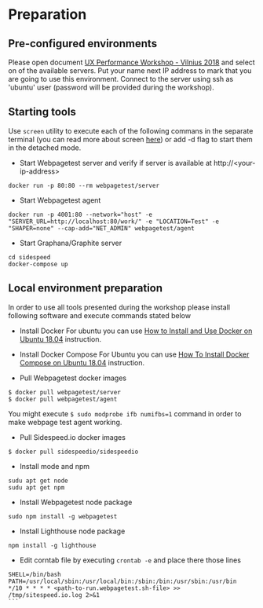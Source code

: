 # Preparation
## Pre-configured environments
Please open document [UX Performance Workshop - Vilnius 2018](https://docs.google.com/spreadsheets/d/1TmI4cHQAgsNtVySozQ7uVcY2WOJebensJgPgzq8Ecz4/edit?usp=sharing) and select on of the available servers. Put your name next IP address to mark that you are going to use this environment.
Connect to the server using ssh as 'ubuntu' user (password will be provided during the workshop).

## Starting tools
Use `screen` utility to execute each of the following commans in the separate terminal (you can read more about screen [here](https://opensource.com/article/17/3/introduction-gnu-screen)) or add -d flag to start them in the detached mode.
* Start Webpagetest server and verify if server is available at http://\<your-ip-address\>
```
docker run -p 80:80 --rm webpagetest/server
```
* Start Webpagetest agent
```
docker run -p 4001:80 --network="host" -e "SERVER_URL=http://localhost:80/work/" -e "LOCATION=Test" -e "SHAPER=none" --cap-add="NET_ADMIN" webpagetest/agent
```
* Start Graphana/Graphite server
```
cd sidespeed
docker-compose up
```

## Local environment preparation
In order to use all tools presented during the workshop please install following software and execute commands stated below
* Install Docker
For ubuntu you can use [How to Install and Use Docker on Ubuntu 18.04](https://www.digitalocean.com/community/tutorials/how-to-install-and-use-docker-on-ubuntu-18-04) instruction.

* Install Docker Compose
For Ubuntu you can use [How To Install Docker Compose on Ubuntu 18.04](https://www.digitalocean.com/community/tutorials/how-to-install-docker-compose-on-ubuntu-18-04) instruction.

* Pull Webpagetest docker images
```
$ docker pull webpagetest/server
$ docker pull webpagetest/agent
```
You might execute `$ sudo modprobe ifb numifbs=1` command in order to make webpage test agent working.

* Pull Sidespeed.io docker images
```
$ docker pull sidespeedio/sidespeedio
```

* Install mode and npm 
```
sudu apt get node
sudu apt get npm
```

* Install Webpagetest node package
```
sudo npm install -g webpagetest
````

* Install Lighthouse node package
```
npm install -g lighthouse
```

* Edit corntab file by executing `crontab -e` and place there those lines
````
SHELL=/bin/bash
PATH=/usr/local/sbin:/usr/local/bin:/sbin:/bin:/usr/sbin:/usr/bin
*/10 * * * * <path-to-run.webpagetest.sh-file> >> /tmp/sitespeed.io.log 2>&1
```
